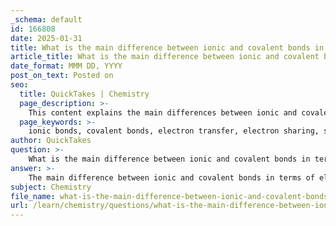 ```yaml
---
_schema: default
id: 166808
date: 2025-01-31
title: What is the main difference between ionic and covalent bonds in terms of electron interaction?
article_title: What is the main difference between ionic and covalent bonds in terms of electron interaction?
date_format: MMM DD, YYYY
post_on_text: Posted on
seo:
  title: QuickTakes | Chemistry
  page_description: >-
    This content explains the main differences between ionic and covalent bonds in terms of electron interaction, including how electrons are transferred in ionic bonds versus shared in covalent bonds.
  page_keywords: >-
    ionic bonds, covalent bonds, electron transfer, electron sharing, sodium chloride, water molecule, electrostatic attraction, charged ions, valence shells, bond strength
author: QuickTakes
question: >-
    What is the main difference between ionic and covalent bonds in terms of electron interaction?
answer: >-
    The main difference between ionic and covalent bonds in terms of electron interaction lies in how electrons are handled between the atoms involved in the bonding process.\n\n1. **Ionic Bonds**:\n   - Ionic bonds are formed through the **transfer of electrons** from one atom to another. This typically occurs between metals and non-metals. For example, in sodium chloride (NaCl), sodium (Na) donates one electron to chlorine (Cl). As a result, sodium becomes a positively charged ion (Na⁺), while chlorine becomes a negatively charged ion (Cl⁻). The electrostatic attraction between these oppositely charged ions constitutes the ionic bond. This type of bond emphasizes the creation of ions through electron transfer.\n\n2. **Covalent Bonds**:\n   - In contrast, covalent bonds involve the **sharing of electrons** between atoms. This sharing allows each atom to attain a stable electron configuration, often filling their valence shells. For instance, in a water molecule (H₂O), each hydrogen atom shares one electron with the oxygen atom, resulting in two single covalent bonds. Covalent bonding can vary in strength and can be classified into single, double, or triple bonds based on the number of shared electron pairs.\n\nIn summary, the key distinction is that ionic bonds result from the transfer of electrons and the formation of charged ions, while covalent bonds result from the sharing of electrons between atoms. This fundamental difference influences the properties and behaviors of the compounds formed by these types of bonds.
subject: Chemistry
file_name: what-is-the-main-difference-between-ionic-and-covalent-bonds-in-terms-of-electron-interaction.md
url: /learn/chemistry/questions/what-is-the-main-difference-between-ionic-and-covalent-bonds-in-terms-of-electron-interaction
---
```


&nbsp;